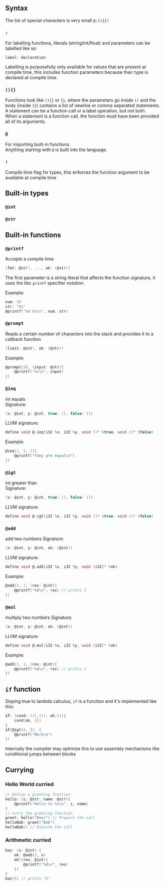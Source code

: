 ## Syntax

The list of special characters is very small `@:(){}!`

### `:`
For labelling functions, literals (string/int/float) and parameters can be labelled like so:
```
label: declaration
```
Labelling is purposefully only available for values that are present at compile time, this includes function parameters because their type is declared at compile time.

### `(){}`

Functions look like `(){}` or `{}`, where the parameters go inside `()` and the body (inside `{}`) contains a list of newline or comma separated statements.  
A statement can be a function call or a label operation, but not both.  
When a statement is a function call, the function must have been provided all of its arguments.

### `@`
For importing built-in functions.  
Anything starting with `@` is built into the language.

### `!` 
Compile time flag for types, this enforces the function argument to be available at compile time

## Built-in types
### `@int`
### `@str`

## Built-in functions
### `@printf`
Accepts a compile time 
```c
(fmt: @str!, ..., ok: (@str))
```

The first parameter is a string literal that affects the function signature, it uses the libc `printf` specifier notation.

Example:
```c
num: 10
str: "hi"
@printf("%d %s\n", num, str)
```

### `@prompt`
Reads a certain number of characters into the stack and provides it to a callback function

```c
(limit: @int!, ok: (@str))
```

Example:
```c
@prompt(10, (input: @str){
    @printf("%s\n", input)
})
```

### `@ieq`
int equals  
Signature:
```c
(x: @int, y: @int, true: (), false: ())
```
LLVM signature:
```c
define void @.ieq(i32 %x, i32 %y, void ()* %true, void ()* %false)
```
Example:
```c
@ieq(1, 1, (){
    @printf("they are equal\n")
})
```

### `@igt`
int greater than  
Signature:
```c
(x: @int, y: @int, true: (), false: ())
```
LLVM signature:
```c
define void @.igt(i32 %x, i32 %y, void ()* %true, void ()* %false)
```

### `@add`
add two numbers
Signature:
```c
(x: @int, y: @int, ok: (@int))
```
LLVM signature:
```c
define void @.add(i32 %x, i32 %y, void (i32)* %ok)
```
Example:
```c
@add(1, 1, (res: @int){
    @printf("%d\n", res) // prints 2
})
```

### `@mul`
multiply two numbers
Signature:
```c
(x: @int, y: @int, ok: (@int))
```
LLVM signature:
```c
define void @.mul(i32 %x, i32 %y, void (i32)* %ok)
```
Example:
```c
@add(1, 1, (res: @int){
    @printf("%d\n", res) // prints 1
})
```

## `if` function
Staying true to lambda calculus, `if` is a function and it's implemented like this:

```c
if: (cond: ((),()), ok:()){
    cond(ok, {})
}
if(@igt(4, 3), {
    @printf("More\n")
})
```

Internally the compiler may optimize this to use assembly mechanisms like conditional jumps between blocks

## Currying

### Hello World curried
```c
// Define a greeting function
hello: (s: @str, name: @str){
    @printf("Hello %s %s\n", s, name)
}
// Curry the greeting function
greet: hello("Dear") // Prepare the call
helloBob: greet("Bob")
helloBob() // Execute the call
```

### Arithmetic curried

```c
baz: (x: @int) {
    ok: @add(3, x)
    ok((res: @int){
        @printf("%d\n", res)
    })
}
baz(5) // prints "8"
```

